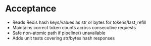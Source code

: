 # Acceptance
- Reads Redis hash keys/values as str or bytes for tokens/last_refill
- Maintains correct token counts across consecutive requests
- Safe non-atomic path if pipeline() unavailable
- Adds unit tests covering str/bytes hash responses
